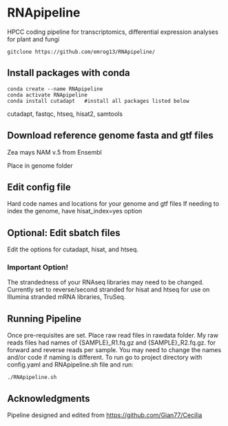 # RNApipeline
HPCC coding pipeline for transcriptomics, differential expression analyses for plant and fungi

```
gitclone https://github.com/emrog13/RNApipeline/
```

## Install packages with conda
```
conda create --name RNApipeline
conda activate RNApipeline
conda install cutadapt   #install all packages listed below
```
cutadapt, fastqc, htseq, hisat2, samtools

## Download reference genome fasta and gtf files
Zea mays NAM v.5 from Ensembl

Place in genome folder

## Edit config file
Hard code names and locations for your genome and gtf files
If needing to index the genome, have hisat_index=yes option

## Optional: Edit sbatch files
Edit the options for cutadapt, hisat, and htseq.

### Important Option!
The strandedness of your RNAseq libraries may need to be changed. Currently set to reverse/second stranded for hisat and htseq for use on Illumina stranded mRNA libraries, TruSeq.

## Running Pipeline
Once pre-requisites are set. Place raw read files in rawdata folder. My raw reads files had names of {SAMPLE}_R1.fq.gz and {SAMPLE}_R2.fq.gz. for forward and reverse reads per sample. You may need to change the names and/or code if naming is different.
To run go to project directory with config.yaml and RNApipeline.sh file and run:
```
./RNApipeline.sh
```
## Acknowledgments
Pipeline designed and edited from https://github.com/Gian77/Cecilia 

